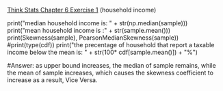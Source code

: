 [Think Stats Chapter 6 Exercise 1](http://greenteapress.com/thinkstats2/html/thinkstats2007.html#toc60) (household income)

print("median household income is: " + str(np.median(sample)))
print("mean household income is :" + str(sample.mean()))
print(Skewness(sample), PearsonMedianSkewness(sample))
#print(type(cdf))
print("the precentage of household that report a taxable income below the mean is: " + str(100* cdf[sample.mean()]) + "%")

#Answer: as upper bound increases, the median of sample remains, while the mean of sample increases, which causes the skewness coefficient to increase as a result, Vice Versa.
